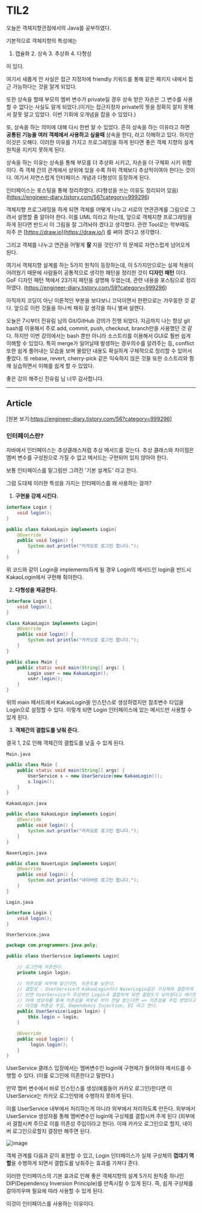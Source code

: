 # TIL2

오늘은 객체지향관점에서의 Java를 공부하였다.

기본적으로 객체지향의 특성에는 

1. 캡슐화 2. 상속 3. 추상화 4. 다형성

이 있다.

여기서 새롭게 안 사실은 접근 지정자에 friendly 키워드를 통해 같은 패키지 내에서 접근 가능하다는 것을 알게 되었다.

또한 상속을 할때 부모의 멤버 변수가 private일 경우 상속 받은 자손은 그 변수를 사용할 수 없다는 사실도 알게 되었다.(이거는 접근지정자 private의 뜻을 정확히 알지 못해서 잘못 알고 있었다. 이번 기회에 오개념을 잡을 수 있었다.)

또, 상속을 하는 의미에 대해 다시 한번 알 수 있었다. 흔히 상속을 하는 이유라고 하면 **공통된 기능을 여러 객체에서 사용하고 싶을때** 상속을 한다, 라고 이해하고 있다. 하지만 이것은 오해다. 이러한 이유를 가지고 프로그래밍을 하게 된다면 좋은 객체 지향의 설계 원칙을 지키지 못하게 된다. 

상속을 하는 이유는 상속을 통해 부모를 더 추상화 시키고, 자손을 더 구체화 시키 위함이다. 즉 객체 간의 관계에서 상위에 있을 수록 하위 객체보다 추상적이여야 한다는 것이다. 여기서 자연스럽게 인터페이스 개념과 다형성이 등장하게 된다.

인터페이스는 포스팅을 통해 정리하였다. (다형성을 쓰는 이유도 정리되어 있음) (https://engineer-diary.tistory.com/56?category=999296)

객체지향 프로그래밍을 하게 되면 객체를 어떻게 나누고 서로의 연관관계를 그림으로 그려서 설명할 줄 알아야 한다. 이를 UML 이라고 하는데, 앞으로 객체지향 프로그래밍을 하게 된다면 반드시 이 그림을 잘 그려놔야 겠다고 생각했다. 관련 Tool로는 학부때도 자주 쓴 [https://draw.io](https://draw.io/) 를 써야 겠다고 생각했다.

그리고 객체를 나누고 연관을 어떻게 **잘** 지을 것인가? 의 문제로 자연스럽게 넘어오게 된다.

여기서 객체지향 설계를 하는 5가지 원칙이 등장하는데, 이 5가지만으로는 실제 적용이 어려웠기 때문에 사람들이 공통적으로 생각한 패턴을 정리한 것이 **디자인 패턴** 이다. GoF 디자인 패턴 책에서 23가지 패턴을 설명해 두었는데, 관련 내용을 포스팅으로 정리하였다. (https://engineer-diary.tistory.com/59?category=999296)

아직까지 코딩이 아닌 이론적인 부분을 보다보니 끄덕이면서 한편으로는 갸우뚱한 것 같다. 앞으로 이런 것들을 하나씩 채워 갈 생각을 하니 벌써 설렌다.

오늘은 7시부터 진유림 님의 Git/GitHub 강의가 진행 되었다. 지금까지 나는 항상 git bash를 이용해서 주로 add, commit, push, checkout, branch만을 사용했던 것 같다. 하지만 이번 강의에서는 bash 뿐만 아니라 소스트리를 이용해서 GUI로 훨씬 쉽게 이해할 수 있었다. 특히 merge가 일어날때 발생하는 경우의수를 알려주는 등, conflict 또한 쉽게 풀어내는 모습을 보며 몰랐던 내용도 확실하게 구체적으로 정리할 수 있어서 좋았다. 또 rebase, revert, cherry-pick 같은 익숙하지 않은 것들 또한 소스트리와 함께 실습하면서 이해를 쉽게 할 수 있었다.

좋은 강의 해주신 진유림 님 너무 감사합니다.

---

## Article

[원본 보기:https://engineer-diary.tistory.com/56?category=999296]

### 인터페이스란?

자바에서 인터페이스는 추상클래스처럼 추상 메서드를 갖는다. 추상 클래스와 차이점은 멤버 변수를 구성원으로 가질 수 없고 메서드는 구현되어 있지 않아야 한다.

보통 인터페이스를 밑그림만 그려진 '기본 설계도' 라고 한다.

그럼 도대체 이러한 특성을 가지는 인터페이스를 왜 사용하는 걸까?

1. **구현을 강제 시킨다.**

```java
interface Login {
    void login();
}

public class KakaoLogin implements Login{
    @Override 
    public void login() {
        System.out.println("카카오로 로그인 합니다.");
    }
}
```

위 코드와 같이 Login을 implements하게 될 경우 Login의 메서드인 login을 반드시 KakaoLogin에서 구현해 줘야한다.

2. **다형성을 제공한다.**

```java
interface Login {
    void login();
}

class KakaoLogin implements Login{
    @Override 
    public void login() {
        System.out.println("카카오로 로그인 합니다.");
    }
}

public class Main {
    public static void main(String[] args) {
        Login user = new KakaoLogin();
        user.login();
    }
}
```

위의 main 메서드에서 KakaoLogin을 인스턴스로 생성하였지만 참조변수 타입을 Login으로 설정할 수 있다. 이렇게 되면 Login 인터페이스에 있는 메서드만 사용할 수 있게 된다.

3. **객체간의 결합도를 낮춰 준다.**

결국 1, 2로 인해 객체간의 결합도를 낮출 수 있게 된다.

`Main.java`

```java
public class Main {
    public static void main(String[] args) {
        UserService s = new UserService(new KakaoLogin());
        s.login();
    }
}
```

`KakaoLogin.java`

```java
public class KakaoLogin implements Login{
    @Override
    public void login() {
        System.out.println("카카오로 로그인 합니다.");
    }
}
```

`NaverLogin.java`

```java
public class NaverLogin implements Login{
    @Override
    public void login() {
        System.out.println("네이버로 로그인 합니다.");
    }
}
```

`Login.java`

```java
interface Login {
    void login();
}
```

`UserService.java`

```java
package com.programmers.java.poly;

public class UserService implements Login{

    // 로그인에 의존한다.
    private Login login;

    // 의존성을 외부에 맡긴다면, 의존도를 낮춘다.
    // 결합성 : UserService가 KakaoLogin이나 NaverLogin같은 구상체와 결합하게 되면 결합성이 강하다.
    // 반면 UserService가 추상체인 Login과 결합하게 되면 결합도가 낮아졌다고 얘기한다.
    // 아래 생성자를 통해 의존성을 외부로 부터 전달 받는다면 => 의존성을 주입 받았다고 표현한다.
    // 이것을 의존성 주입, Dependency Injection, DI 라고 한다.
    public UserService(Login login) {
        this.login = login;
    }

    @Override
    public void login() {
         login.login();
    }
}

```

UserService 클래스 입장에서는 멤버변수인 login에 구현체가 들어와야 메서드를 수행할 수 있다. (이를 로그인에 의존한다고 말한다.)

만약 멤버 변수에서 바로 인스턴스를 생성(예를들어 카카오 로그인)한다면 이 UserService는 카카오 로그인밖에 수행하지 못하게 된다.

이를 UserService 내부에서 처리하는게 아니라 외부에서 처리하도록 만든다. 외부에서 UserService 생성자를 통해 멤버변수인 login에 구상체를 결합시켜 주게 된다 (외부에서 결합시켜 주므로 이를 의존성 주입이라고 한다). 이때 카카오 로그인으로 할지, 네이버 로그인으로할지 결정만 해주면 된다.  

![image](https://blog.kakaocdn.net/dn/GjP4Q/btra331BrIb/6mIPvYi8q1iPEWanxnNiJk/img.png)

객체 관계를 다음과 같이 표현할 수 있고, Login 인터페이스가 실제 구상체의 **껍데기 역할**을 수행하게 되면서 결합도를 낮춰주는 효과를 가져다 준다.

이러한 인터페이스의 기본 효과로 인해 좋은 객체지향의 설계 5가지 원칙중 하나인 DIP(Dependency Inversion Principle)를 만족시킬 수 있게 된다. 즉, 쉽게 구상체를 갈아끼우며 필요에 따라 사용할 수 있게 된다.

이것이 인터페이스를 사용하는 이유이다.